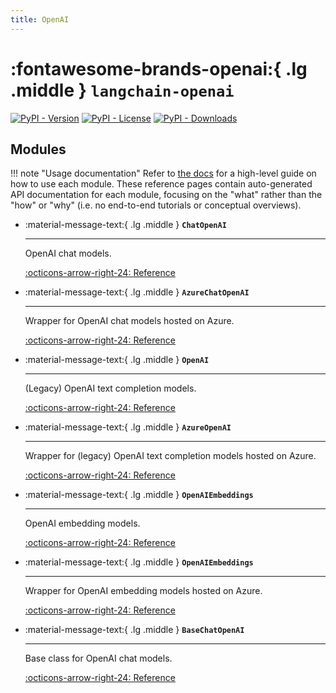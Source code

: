 ```yaml
---
title: OpenAI
---
```


# :fontawesome-brands-openai:{ .lg .middle } `langchain-openai`

[![PyPI - Version](https://img.shields.io/pypi/v/langchain-openai?label=%20)](https://pypi.org/project/langchain-openai/#history)
[![PyPI - License](https://img.shields.io/pypi/l/langchain-openai)](https://opensource.org/licenses/MIT)
[![PyPI - Downloads](https://img.shields.io/pepy/dt/langchain-openai)](https://pypistats.org/packages/langchain-openai)

## Modules

!!! note "Usage documentation"
    Refer to [the docs](https://docs.langchain.com/oss/python/integrations/providers/openai) for a high-level guide on how to use each module. These reference pages contain auto-generated API documentation for each module, focusing on the "what" rather than the "how" or "why" (i.e. no end-to-end tutorials or conceptual overviews).

<div class="grid cards" markdown>

- :material-message-text:{ .lg .middle } __`ChatOpenAI`__

    ---

    OpenAI chat models.

    [:octicons-arrow-right-24: Reference](./ChatOpenAI.md)

- :material-message-text:{ .lg .middle } __`AzureChatOpenAI`__

    ---

    Wrapper for OpenAI chat models hosted on Azure.

    [:octicons-arrow-right-24: Reference](./AzureChatOpenAI.md)

- :material-message-text:{ .lg .middle } __`OpenAI`__

    ---

    (Legacy) OpenAI text completion models.

    [:octicons-arrow-right-24: Reference](./OpenAI.md)

- :material-message-text:{ .lg .middle } __`AzureOpenAI`__

    ---

    Wrapper for (legacy) OpenAI text completion models hosted on Azure.

    [:octicons-arrow-right-24: Reference](./AzureChatOpenAI.md)

- :material-message-text:{ .lg .middle } __`OpenAIEmbeddings`__

    ---

    OpenAI embedding models.

    [:octicons-arrow-right-24: Reference](./OpenAIEmbeddings.md)

- :material-message-text:{ .lg .middle } __`OpenAIEmbeddings`__

    ---

    Wrapper for OpenAI embedding models hosted on Azure.

    [:octicons-arrow-right-24: Reference](./AzureOpenAIEmbeddings.md)

- :material-message-text:{ .lg .middle } __`BaseChatOpenAI`__

    ---

    Base class for OpenAI chat models.

    [:octicons-arrow-right-24: Reference](./BaseChatOpenAI.md)

</div>

